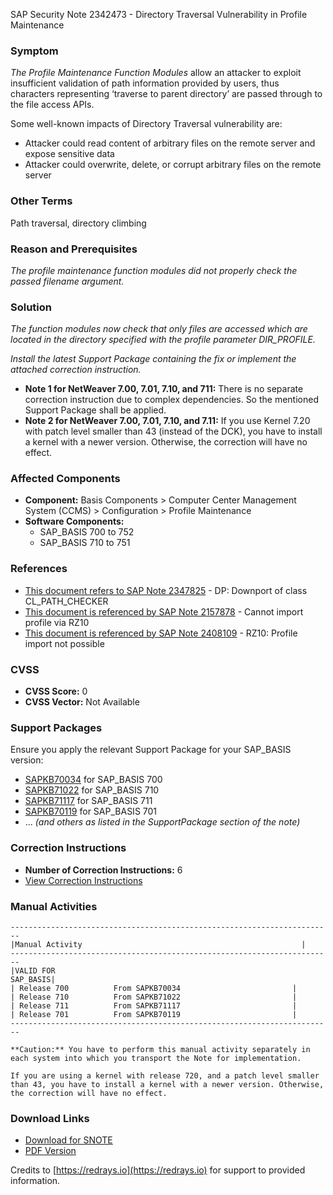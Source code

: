 SAP Security Note 2342473 - Directory Traversal Vulnerability in Profile Maintenance

### Symptom

*The Profile Maintenance Function Modules* allow an attacker to exploit insufficient validation of path information provided by users, thus characters representing ‘traverse to parent directory’ are passed through to the file access APIs.

Some well-known impacts of Directory Traversal vulnerability are:

- Attacker could read content of arbitrary files on the remote server and expose sensitive data
- Attacker could overwrite, delete, or corrupt arbitrary files on the remote server

### Other Terms

Path traversal, directory climbing

### Reason and Prerequisites

*The profile maintenance function modules did not properly check the passed filename argument.*

### Solution

*The function modules now check that only files are accessed which are located in the directory specified with the profile parameter DIR_PROFILE.*

*Install the latest Support Package containing the fix or implement the attached correction instruction.*

- **Note 1 for NetWeaver 7.00, 7.01, 7.10, and 711:** There is no separate correction instruction due to complex dependencies. So the mentioned Support Package shall be applied.
- **Note 2 for NetWeaver 7.00, 7.01, 7.10, and 7.11:** If you use Kernel 7.20 with patch level smaller than 43 (instead of the DCK), you have to install a kernel with a newer version. Otherwise, the correction will have no effect.

### Affected Components

- **Component:** Basis Components > Computer Center Management System (CCMS) > Configuration > Profile Maintenance
- **Software Components:**
  - SAP_BASIS 700 to 752
  - SAP_BASIS 710 to 751

### References

- [This document refers to SAP Note 2347825](https://me.sap.com/notes/2347825) - DP: Downport of class CL_PATH_CHECKER
- [This document is referenced by SAP Note 2157878](https://me.sap.com/notes/2157878) - Cannot import profile via RZ10
- [This document is referenced by SAP Note 2408109](https://me.sap.com/notes/2408109) - RZ10: Profile import not possible

### CVSS

- **CVSS Score:** 0
- **CVSS Vector:** Not Available

### Support Packages

Ensure you apply the relevant Support Package for your SAP_BASIS version:

- [SAPKB70034](https://me.sap.com/supportpackage/SAPKB70034) for SAP_BASIS 700
- [SAPKB71022](https://me.sap.com/supportpackage/SAPKB71022) for SAP_BASIS 710
- [SAPKB71117](https://me.sap.com/supportpackage/SAPKB71117) for SAP_BASIS 711
- [SAPKB70119](https://me.sap.com/supportpackage/SAPKB70119) for SAP_BASIS 701
- ... *(and others as listed in the SupportPackage section of the note)*

### Correction Instructions

- **Number of Correction Instructions:** 6
- [View Correction Instructions](https://me.sap.com/corrins/0002342473/41)

### Manual Activities

```
------------------------------------------------------------------------
|Manual Activity                                                 |
------------------------------------------------------------------------
|VALID FOR                                                    SAP_BASIS|
| Release 700          From SAPKB70034                         |
| Release 710          From SAPKB71022                         |
| Release 711          From SAPKB71117                         |
| Release 701          From SAPKB70119                         |
------------------------------------------------------------------------

**Caution:** You have to perform this manual activity separately in each system into which you transport the Note for implementation.

If you are using a kernel with release 720, and a patch level smaller than 43, you have to install a kernel with a newer version. Otherwise, the correction will have no effect.
```

### Download Links

- [Download for SNOTE](https://notesdownloads.sap.com/note/0040000013839412017)
- [PDF Version](https://userapps.support.sap.com/sap/support/sfm/notes/print/0002342473?language=en-US&token=5A8ADFF8C863EE925EB2327EAFD21970)

Credits to [https://redrays.io](https://redrays.io) for support to provided information.